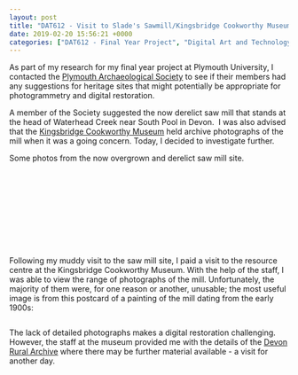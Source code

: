```yaml
---
layout: post
title: "DAT612 - Visit to Slade's Sawmill/Kingsbridge Cookworthy Museum"
date: 2019-02-20 15:56:21 +0000
categories: ["DAT612 - Final Year Project", "Digital Art and Technology"]
---
```


<p>As part of my research for my final year project at Plymouth University, I contacted the <a href="http://www.plymarchsoc.org.uk/">Plymouth Archaeological Society</a> to see if their members had any suggestions for heritage sites that might potentially be appropriate for photogrammetry and digital restoration.</p>

<p>A member of the Society suggested the now derelict saw mill that stands at the head of Waterhead Creek near South Pool in Devon.&nbsp; I was also advised that the <a href="http://www.kingsbridgemuseum.org.uk/">Kingsbridge Cookworthy Museum</a> held archive photographs of the mill when it was a going concern. Today, I decided to investigate further.</p>

<div class="leaflet-map" data-lat="50.2387026" data-lng="-3.7425225" data-zoom="14"></div>

Some photos from the now overgrown and derelict saw mill site.

<figure><figure><a href="{{ site.baseurl }}/wp-content/uploads/2023/05/sawmill-south-pool-salcombe_46242181605_o-scaled.jpg"><img src="https://www.circleseven.co.uk/wp-content/uploads/2023/05/sawmill-south-pool-salcombe_46242181605_o-1024x768.jpg" alt="" class="wp-image-1072"/ loading="lazy"></a></figure>

<figure><a href="{{ site.baseurl }}/wp-content/uploads/2023/05/sawmill-south-pool-salcombe_46242181165_o-scaled.jpg"><img src="https://www.circleseven.co.uk/wp-content/uploads/2023/05/sawmill-south-pool-salcombe_46242181165_o-1024x768.jpg" alt="" class="wp-image-1073"/ loading="lazy"></a></figure>

<figure><a href="{{ site.baseurl }}/wp-content/uploads/2023/05/sawmill-south-pool-salcombe_46242182475_o-scaled.jpg"><img src="https://www.circleseven.co.uk/wp-content/uploads/2023/05/sawmill-south-pool-salcombe_46242182475_o-scaled.jpg" alt="" class="wp-image-1071"/ loading="lazy"></a></figure>

<figure><a href="{{ site.baseurl }}/wp-content/uploads/2023/05/sawmill-south-pool-salcombe_33281038758_o-scaled.jpg"><img src="https://www.circleseven.co.uk/wp-content/uploads/2023/05/sawmill-south-pool-salcombe_33281038758_o-scaled.jpg" alt="" class="wp-image-1070"/ loading="lazy"></a></figure>

<figure><a href="{{ site.baseurl }}/wp-content/uploads/2023/05/sawmill-south-pool-salcombe_46432812714_o-scaled.jpg"><img src="https://www.circleseven.co.uk/wp-content/uploads/2023/05/sawmill-south-pool-salcombe_46432812714_o-768x1024.jpg" alt="" class="wp-image-1069"/ loading="lazy"></a></figure>

<figure><a href="{{ site.baseurl }}/wp-content/uploads/2023/05/sawmill-south-pool-salcombe_46432810484_o-scaled.jpg"><img src="https://www.circleseven.co.uk/wp-content/uploads/2023/05/sawmill-south-pool-salcombe_46432810484_o-scaled.jpg" alt="" class="wp-image-1068"/ loading="lazy"></a></figure>

<figure><a href="{{ site.baseurl }}/wp-content/uploads/2023/05/sawmill-south-pool-salcombe_46432809934_o-scaled.jpg"><img src="https://www.circleseven.co.uk/wp-content/uploads/2023/05/sawmill-south-pool-salcombe_46432809934_o-1024x768.jpg" alt="" class="wp-image-1067"/ loading="lazy"></a></figure>

<figure><a href="{{ site.baseurl }}/wp-content/uploads/2023/05/sawmill-south-pool-salcombe_32214330017_o-scaled.jpg"><img src="https://www.circleseven.co.uk/wp-content/uploads/2023/05/sawmill-south-pool-salcombe_32214330017_o-scaled.jpg" alt="" class="wp-image-1066"/ loading="lazy"></a></figure>

<figure><a href="{{ site.baseurl }}/wp-content/uploads/2023/05/sawmill-south-pool-salcombe_46242182005_o-scaled.jpg"><img src="https://www.circleseven.co.uk/wp-content/uploads/2023/05/sawmill-south-pool-salcombe_46242182005_o-1024x768.jpg" alt="" class="wp-image-1065"/ loading="lazy"></a></figure>

<figure><a href="{{ site.baseurl }}/wp-content/uploads/2023/05/sawmill-south-pool-salcombe_32214329157_o-scaled.jpg"><img src="https://www.circleseven.co.uk/wp-content/uploads/2023/05/sawmill-south-pool-salcombe_32214329157_o-1024x768.jpg" alt="" class="wp-image-1064"/ loading="lazy"></a></figure>

<figure><a href="{{ site.baseurl }}/wp-content/uploads/2023/05/sawmill-south-pool-salcombe_33281039878_o-scaled.jpg"><img src="https://www.circleseven.co.uk/wp-content/uploads/2023/05/sawmill-south-pool-salcombe_33281039878_o-768x1024.jpg" alt="" class="wp-image-1063"/ loading="lazy"></a></figure>
</figure>

Following my muddy visit to the saw mill site, I paid a visit to the resource centre at the Kingsbridge Cookworthy Museum. With the help of the staff, I was able to view the range of photographs of the mill. Unfortunately, the majority of them were, for one reason or another, unusable; the most useful image is from this postcard of a painting of the mill dating from the early 1900s:

<figure><a href="{{ site.baseurl }}/wp-content/uploads/2023/05/postcard.jpg"><img src="https://www.circleseven.co.uk/wp-content/uploads/2023/05/postcard.jpg" alt="" class="wp-image-1009"/ loading="lazy"></a></figure>

<p>The lack of detailed photographs makes a digital restoration challenging. However, the staff at the museum provided me with the details of the <a href="http://www.devonruralarchive.com/" target="_blank" rel="noreferrer noopener">Devon Rural Archive</a>&nbsp;where there may be further material available - a visit for another day.</p>
